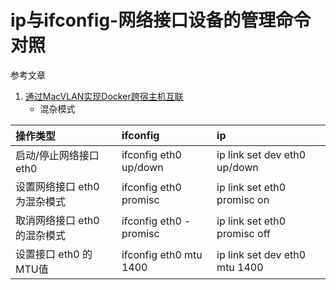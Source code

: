 # ip与ifconfig-网络接口设备的管理命令对照

参考文章

1. [通过MacVLAN实现Docker跨宿主机互联](http://www.10tiao.com/html/357/201704/2247485101/1.html)
    - 混杂模式

| 操作类型                     | ifconfig               | ip                            |
| :--------------------------- | :--------------------- | :---------------------------- |
| 启动/停止网络接口 eth0       | ifconfig eth0 up/down  | ip link set dev eth0 up/down  |
| 设置网络接口 eth0 为混杂模式 | ifconfig eth0 promisc  | ip link set eth0 promisc on   |
| 取消网络接口 eth0 的混杂模式 | ifconfig eth0 -promisc | ip link set eth0 promisc off  |
| 设置接口 eth0 的MTU值        | ifconfig eth0 mtu 1400 | ip link set dev eth0 mtu 1400 |
